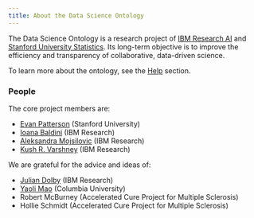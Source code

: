 ```yaml
---
title: About the Data Science Ontology
---
```


The Data Science Ontology is a research project of [IBM Research AI](https://www.research.ibm.com/artificial-intelligence/) and [Stanford University Statistics](https://statistics.stanford.edu/). Its long-term objective is to improve the efficiency and transparency of collaborative, data-driven science.

To learn more about the ontology, see the [Help](/help) section.

### People

The core project members are:

- [Evan Patterson](https://www.epatters.org/) (Stanford University)
- [Ioana Baldini](http://researcher.watson.ibm.com/researcher/view.php?person=us-ioana) (IBM Research)
- [Aleksandra Mojsilovic](http://researcher.watson.ibm.com/researcher/view.php?person=us-aleksand) (IBM Research)
- [Kush R. Varshney](http://researcher.watson.ibm.com/researcher/view.php?person=us-krvarshn) (IBM Research)

We are grateful for the advice and ideas of:

- [Julian Dolby](http://researcher.watson.ibm.com/researcher/view.php?person=us-dolby) (IBM Research)
- [Yaoli Mao](http://www.ilt.columbia.edu/people/yaoli-mao/) (Columbia University)
- Robert McBurney (Accelerated Cure Project for Multiple Sclerosis)
- Hollie Schmidt (Accelerated Cure Project for Multiple Sclerosis)
